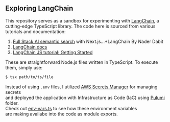 ## Exploring LangChain

This repository serves as a sandbox for experimenting with [LangChain](https://js.langchain.com/v0.2/docs/introduction/), a cutting-edge TypeScript library. The code here is sourced from various tutorials and documentation:

1. [Full Stack AI semantic search](https://www.youtube.com/watch?v=6_mfYPPcZ60) with Next.js...+LangChain By Nader Dabit
2. [LangChain docs](https://js.langchain.com/v0.2/docs/introduction/)
3. [LangChain JS tutorial; Getting Started](https://www.youtube.com/watch?v=MaSynwSIty4&list=PL4HikwTaYE0EG379sViZZ6QsFMjJ5Lfwj&pp=iAQB)

These are straightforward Node.js files written in TypeScript. To execute them, simply use:

```bash
$ tsx path/to/ts/file
```

Instead of using `.env` files, I utilized [AWS Secrets Manager](https://aws.amazon.com/secrets-manager/) for managing secrets  
 and deployed the application with Infrastructure as Code (IaC) using [Pulumi](pulumi/index.ts) folder.  
 Check out [env-vars.ts](src/env-vars.ts) to see how these environment variables  
 are making availabe into the code as module exports.
